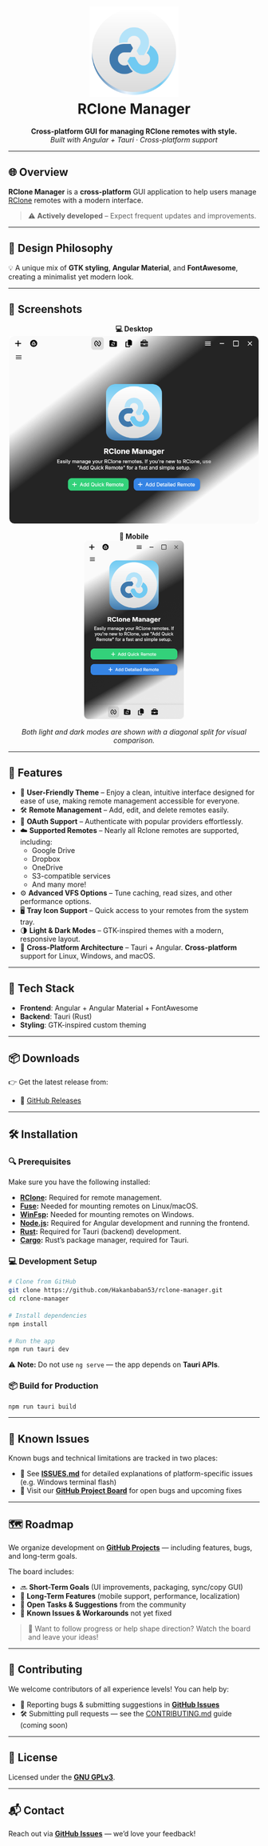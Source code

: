 <h1 align="center">
  <img src="src/assets/rclone.svg" alt="RClone Manager" height="180">
  <br>
  RClone Manager
</h1>

<p align="center">
  <b>Cross-platform GUI for managing RClone remotes with style.</b><br>
  <i>Built with Angular + Tauri · Cross-platform support</i>
</p>

---

## 🌐 Overview

**RClone Manager** is a **cross-platform** GUI application to help users manage [RClone](https://rclone.org/) remotes with a modern interface.

> ⚠️ **Actively developed** – Expect frequent updates and improvements.

---

## 🎨 Design Philosophy

💡 A unique mix of **GTK styling**, **Angular Material**, and **FontAwesome**, creating a minimalist yet modern look.

---

## 📸 Screenshots

<p align="center">
  <strong>💻 Desktop</strong><br/>
  <img src="assets/desktop-ui.png" alt="Desktop UI" width="500"/>
</p>

<p align="center">
  <strong>📱 Mobile</strong><br/>
  <img src="assets/mobile-ui.png" alt="Mobile UI" width="200"/>
</p>

<p align="center">
  <em>Both light and dark modes are shown with a diagonal split for visual comparison.</em>
</p>


---

## 🚀 Features

- 🎨 **User-Friendly Theme** – Enjoy a clean, intuitive interface designed for ease of use, making remote management accessible for everyone.
- 🛠 **Remote Management** – Add, edit, and delete remotes easily.
- 🔐 **OAuth Support** – Authenticate with popular providers effortlessly.
- ☁️ **Supported Remotes** – Nearly all Rclone remotes are supported, including:
  - Google Drive
  - Dropbox
  - OneDrive
  - S3-compatible services
  - And many more!
- ⚙️ **Advanced VFS Options** – Tune caching, read sizes, and other performance options.
- 🖥 **Tray Icon Support** – Quick access to your remotes from the system tray.
- 🌗 **Light & Dark Modes** – GTK-inspired themes with a modern, responsive layout.
- 🧪 **Cross-Platform Architecture** – Tauri + Angular. **Cross-platform** support for Linux, Windows, and macOS.

---

## 🔧 Tech Stack

- **Frontend**: Angular + Angular Material + FontAwesome
- **Backend**: Tauri (Rust)
- **Styling**: GTK-inspired custom theming

---

## 📦 Downloads

👉 Get the latest release from:

- 🔗 [GitHub Releases](https://github.com/Hakanbaban53/rclone-manager/releases)
---

## 🛠️ Installation

### 🔍 Prerequisites

Make sure you have the following installed:

- **[RClone](https://rclone.org/downloads/):** Required for remote management.
- **[Fuse](https://github.com/libfuse/libfuse):** Needed for mounting remotes on Linux/macOS.
- **[WinFsp](https://github.com/billziss-gh/winfsp):** Needed for mounting remotes on Windows.
- **[Node.js](https://nodejs.org/en/download/):** Required for Angular development and running the frontend.
- **[Rust](https://www.rust-lang.org/tools/install):** Required for Tauri (backend) development.
- **[Cargo](https://doc.rust-lang.org/cargo/getting-started/installation.html):** Rust’s package manager, required for Tauri.

### 💻 Development Setup

```bash
# Clone from GitHub
git clone https://github.com/Hakanbaban53/rclone-manager.git
cd rclone-manager

# Install dependencies
npm install

# Run the app
npm run tauri dev
```

⚠️ **Note:** Do not use `ng serve` — the app depends on **Tauri APIs**.

### 📦 Build for Production

```bash
npm run tauri build
```

---

## 🐞 Known Issues

Known bugs and technical limitations are tracked in two places:

* 📄 See [**ISSUES.md**](ISSUES.md) for detailed explanations of platform-specific issues (e.g. Windows terminal flash)
* 📌 Visit our [**GitHub Project Board**](https://github.com/users/Hakanbaban53/projects/6) for open bugs and upcoming fixes

---

## 🗺️ Roadmap

We organize development on [**GitHub Projects**](https://github.com/users/Hakanbaban53/projects/6) — including features, bugs, and long-term goals.

The board includes:

* 🔜 **Short-Term Goals** (UI improvements, packaging, sync/copy GUI)
* 🚀 **Long-Term Features** (mobile support, performance, localization)
* 🧩 **Open Tasks & Suggestions** from the community
* 🐛 **Known Issues & Workarounds** not yet fixed

> 🧠 Want to follow progress or help shape direction? Watch the board and leave your ideas!

---

## 🤝 Contributing

We welcome contributors of all experience levels!
You can help by:

* 🐛 Reporting bugs & submitting suggestions in [**GitHub Issues**](https://github.com/Hakanbaban53/rclone-manager/issues)
* 🛠️ Submitting pull requests — see the [CONTRIBUTING.md](CONTRIBUTING.md) guide (coming soon)

---

## 📜 License

Licensed under the **[GNU GPLv3](LICENSE)**.

---

## 📬 Contact

Reach out via [**GitHub Issues**](https://github.com/Hakanbaban53/rclone-manager/issues) — we’d love your feedback!